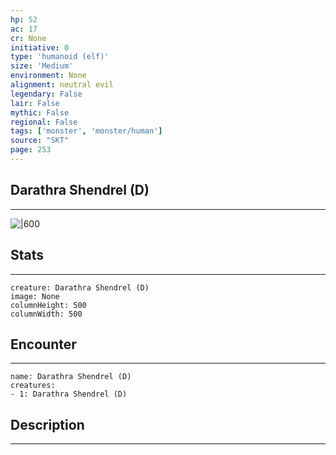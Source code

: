 ```yaml
---
hp: 52
ac: 17
cr: None
initiative: 0
type: 'humanoid (elf)'    
size: 'Medium'
environment: None
alignment: neutral evil
legendary: False
lair: False
mythic: False
regional: False
tags: ['monster', 'monster/human']
source: "SKT"
page: 253
---
```


## Darathra Shendrel (D)
---

![|600](D:/Program%20Files/5e.tools/img/bestiary/SKT/Darathra%20Shendrel.jpg)

## Stats
---

```statblock
creature: Darathra Shendrel (D)
image: None
columnHeight: 500
columnWidth: 500
```

## Encounter
---

```encounter-table
name: Darathra Shendrel (D)
creatures:
- 1: Darathra Shendrel (D)
```

## Description
---




